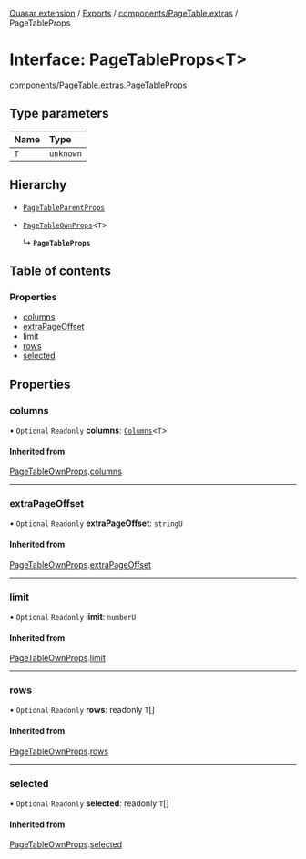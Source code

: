 [Quasar extension](../index.md) / [Exports](../modules.md) / [components/PageTable.extras](../modules/components_PageTable_extras.md) / PageTableProps

# Interface: PageTableProps<T\>

[components/PageTable.extras](../modules/components_PageTable_extras.md).PageTableProps

## Type parameters

| Name | Type |
| :------ | :------ |
| `T` | `unknown` |

## Hierarchy

- [`PageTableParentProps`](../modules/components_PageTable_extras.md#pagetableparentprops)

- [`PageTableOwnProps`](components_PageTable_extras.PageTableOwnProps.md)<`T`\>

  ↳ **`PageTableProps`**

## Table of contents

### Properties

- [columns](components_PageTable_extras.PageTableProps.md#columns)
- [extraPageOffset](components_PageTable_extras.PageTableProps.md#extrapageoffset)
- [limit](components_PageTable_extras.PageTableProps.md#limit)
- [rows](components_PageTable_extras.PageTableProps.md#rows)
- [selected](components_PageTable_extras.PageTableProps.md#selected)

## Properties

### columns

• `Optional` `Readonly` **columns**: [`Columns`](../modules/components_PageTable_extras.md#columns)<`T`\>

#### Inherited from

[PageTableOwnProps](components_PageTable_extras.PageTableOwnProps.md).[columns](components_PageTable_extras.PageTableOwnProps.md#columns)

___

### extraPageOffset

• `Optional` `Readonly` **extraPageOffset**: `stringU`

#### Inherited from

[PageTableOwnProps](components_PageTable_extras.PageTableOwnProps.md).[extraPageOffset](components_PageTable_extras.PageTableOwnProps.md#extrapageoffset)

___

### limit

• `Optional` `Readonly` **limit**: `numberU`

#### Inherited from

[PageTableOwnProps](components_PageTable_extras.PageTableOwnProps.md).[limit](components_PageTable_extras.PageTableOwnProps.md#limit)

___

### rows

• `Optional` `Readonly` **rows**: readonly `T`[]

#### Inherited from

[PageTableOwnProps](components_PageTable_extras.PageTableOwnProps.md).[rows](components_PageTable_extras.PageTableOwnProps.md#rows)

___

### selected

• `Optional` `Readonly` **selected**: readonly `T`[]

#### Inherited from

[PageTableOwnProps](components_PageTable_extras.PageTableOwnProps.md).[selected](components_PageTable_extras.PageTableOwnProps.md#selected)

